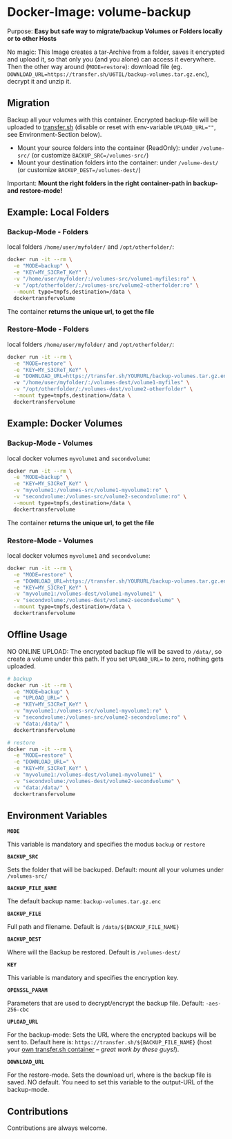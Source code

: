 # Docker-Image: volume-backup

Purpose: **Easy but safe way to migrate/backup Volumes or Folders locally or to other Hosts**

No magic: This Image creates a tar-Archive from a folder, saves it encrypted and upload it, so that only you (and you alone) can access it everywhere.
Then the other way around (`MODE=restore`): download file (eg. `DOWNLOAD_URL=https://transfer.sh/U6TIL/backup-volumes.tar.gz.enc`), decrypt it and unzip it.


##  Migration

Backup all your volumes with this container. Encrypted backup-file will be uploaded to [transfer.sh](https://transfer.sh/) (disable or reset with env-variable `UPLOAD_URL=""`, see Environment-Section below).

- Mount your source folders into the container (ReadOnly): under `/volume-src/` (or customize `BACKUP_SRC=/volumes-src/`)
- Mount your destination folders into the container: under `/volume-dest/` (or customize `BACKUP_DEST=/volumes-dest/`)

Important: **Mount the right folders in the right container-path in backup- and restore-mode!**

## Example: Local Folders

### Backup-Mode - Folders

local folders `/home/user/myfolder/` and `/opt/otherfolder/`:

```bash
docker run -it --rm \
  -e "MODE=backup" \
  -e "KEY=MY_S3CReT_KeY" \
  -v "/home/user/myfolder/:/volumes-src/volume1-myfiles:ro" \
  -v "/opt/otherfolder/:/volumes-src/volume2-otherfolder:ro" \
  --mount type=tmpfs,destination=/data \
  dockertransfervolume
```
The container **returns the unique url, to get the file**

### Restore-Mode - Folders

local folders `/home/user/myfolder/` and `/opt/otherfolder/`:

```bash
docker run -it --rm \
  -e "MODE=restore" \
  -e "KEY=MY_S3CReT_KeY" \
  -e "DOWNLOAD_URL=https://transfer.sh/YOURURL/backup-volumes.tar.gz.enc"
  -v "/home/user/myfolder/:/volumes-dest/volume1-myfiles" \
  -v "/opt/otherfolder/:/volumes-dest/volume2-otherfolder" \
  --mount type=tmpfs,destination=/data \
  dockertransfervolume
```

## Example: Docker Volumes

### Backup-Mode - Volumes

local docker volumes `myvolume1` and `secondvolume`:

```bash
docker run -it --rm \
  -e "MODE=backup" \
  -e "KEY=MY_S3CReT_KeY" \
  -v "myvolume1:/volumes-src/volume1-myvolume1:ro" \
  -v "secondvolume:/volumes-src/volume2-secondvolume:ro" \
  --mount type=tmpfs,destination=/data \
  dockertransfervolume
```
The container **returns the unique url, to get the file**

### Restore-Mode - Volumes

local docker volumes `myvolume1` and `secondvolume`:

```bash
docker run -it --rm \
  -e "MODE=restore" \
  -e "DOWNLOAD_URL=https://transfer.sh/YOURURL/backup-volumes.tar.gz.enc" \
  -e "KEY=MY_S3CReT_KeY" \
  -v "myvolume1:/volumes-dest/volume1-myvolume1" \
  -v "secondvolume:/volumes-dest/volume2-secondvolume" \
  --mount type=tmpfs,destination=/data \
  dockertransfervolume
```

## Offline Usage

NO ONLINE UPLOAD: The encrypted backup file will be saved to `/data/`, so create a volume under this path. If you set `UPLOAD_URL=` to zero, nothing gets uploaded.

```bash
# backup
docker run -it --rm \
  -e "MODE=backup" \
  -e "UPLOAD_URL=" \
  -e "KEY=MY_S3CReT_KeY" \
  -v "myvolume1:/volumes-src/volume1-myvolume1:ro" \
  -v "secondvolume:/volumes-src/volume2-secondvolume:ro" \
  -v "data:/data/" \
  dockertransfervolume

# restore
docker run -it --rm \
  -e "MODE=restore" \
  -e "DOWNLOAD_URL=" \
  -e "KEY=MY_S3CReT_KeY" \
  -v "myvolume1:/volumes-dest/volume1-myvolume1" \
  -v "secondvolume:/volumes-dest/volume2-secondvolume" \
  -v "data:/data/" \
  dockertransfervolume
```

## Environment Variables

**`MODE`**

This variable is mandatory and specifies the modus `backup` or `restore`

**`BACKUP_SRC`**

Sets the folder that will be backuped. Default: mount all your volumes under `/volumes-src/`

**`BACKUP_FILE_NAME`**

The default backup name: `backup-volumes.tar.gz.enc`

**`BACKUP_FILE`**

Full path and filename. Default is `/data/${BACKUP_FILE_NAME}`


**`BACKUP_DEST`**

Where will the Backup be restored. Default is `/volumes-dest/`

**`KEY`**

This variable is mandatory and specifies the encryption key.

**`OPENSSL_PARAM`**

Parameters that are used to decrypt/encrypt the backup file. Default: `-aes-256-cbc`

**`UPLOAD_URL`**

For the backup-mode: Sets the URL where the encrypted backups will be sent to. Default here is: `https://transfer.sh/${BACKUP_FILE_NAME}` (host your [own transfer.sh container](https://github.com/dutchcoders/transfer.sh) – *great work by these guys!*).

**`DOWNLOAD_URL`**

For the restore-mode. Sets the download url, where is the backup file is saved. NO default. You need to set this variable to the output-URL of the backup-mode.

## Contributions

Contributions are always welcome.